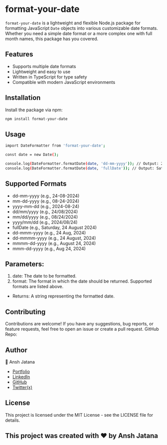 # format-your-date

`format-your-date` is a lightweight and flexible Node.js package for formatting JavaScript `Date` objects into various customizable date formats. Whether you need a simple date format or a more complex one with full month names, this package has you covered.

## Features

- Supports multiple date formats
- Lightweight and easy to use
- Written in TypeScript for type safety
- Compatible with modern JavaScript environments

## Installation

Install the package via npm:

```bash
npm install format-your-date
```

## Usage

```bash
import DateFormatter from 'format-your-date';

const date = new Date();

console.log(DateFormatter.formatDate(date, 'dd-mm-yyyy')); // Output: 24-08-2024
console.log(DateFormatter.formatDate(date, 'fullDate')); // Output: Saturday, 24 August 2024
```

## Supported Formats
* dd-mm-yyyy (e.g., 24-08-2024)
* mm-dd-yyyy (e.g., 08-24-2024)
* yyyy-mm-dd (e.g., 2024-08-24)
* dd/mm/yyyy (e.g., 24/08/2024)
* mm/dd/yyyy (e.g., 08/24/2024)
* yyyy/mm/dd (e.g., 2024/08/24)
* fullDate (e.g., Saturday, 24 August 2024)
* dd-mmm-yyyy (e.g., 24 Aug, 2024)
* dd-mmmm-yyyy (e.g., 24 August, 2024)
* mmmm-dd-yyyy (e.g., August 24, 2024)
* mmm-dd-yyyy (e.g., Aug 24, 2024)


## Parameters:

1. date: The date to be formatted.
2. format: The format in which the date should be returned. Supported formats are listed above.
* Returns: A string representing the formatted date.


## Contributing
Contributions are welcome! If you have any suggestions, bug reports, or feature requests, feel free to open an issue or create a pull request.
GitHub Repo: 


## Author
👤 Ansh Jatana

* [Portfolio](https://portfolio-anshh.netlify.app/)
* [LinkedIn](https://www.linkedin.com/in/ansh-jatana-10b446205/)
* [GitHub](https://github.com/Anshjatana)
* [Twitter(x)](https://x.com/anshh_jatana)

## License
This project is licensed under the MIT License - see the LICENSE file for details.

## This project was created with ❤️ by Ansh Jatana
